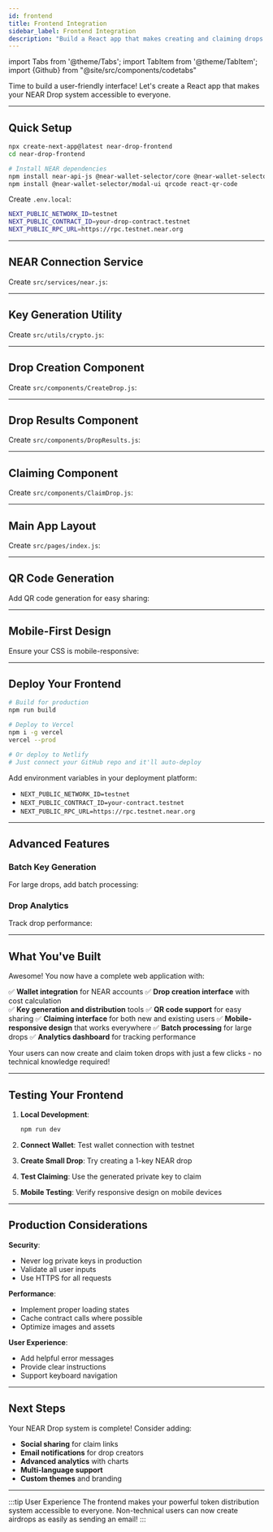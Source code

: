 ```yaml
---
id: frontend
title: Frontend Integration
sidebar_label: Frontend Integration
description: "Build a React app that makes creating and claiming drops as easy as a few clicks."
---
```

import Tabs from '@theme/Tabs';
import TabItem from '@theme/TabItem';
import {Github} from "@site/src/components/codetabs"

Time to build a user-friendly interface! Let's create a React app that makes your NEAR Drop system accessible to everyone.

---

## Quick Setup

```bash
npx create-next-app@latest near-drop-frontend
cd near-drop-frontend

# Install NEAR dependencies
npm install near-api-js @near-wallet-selector/core @near-wallet-selector/my-near-wallet
npm install @near-wallet-selector/modal-ui qrcode react-qr-code
```

Create `.env.local`:
```bash
NEXT_PUBLIC_NETWORK_ID=testnet
NEXT_PUBLIC_CONTRACT_ID=your-drop-contract.testnet
NEXT_PUBLIC_RPC_URL=https://rpc.testnet.near.org
```

---

## NEAR Connection Service

Create `src/services/near.js`:

<Github fname="near.js" language="javascript" 
        url="https://github.com/Festivemena/Drop/blob/main/src/services/near.js"
        start="1" end="50" />

---

## Key Generation Utility

Create `src/utils/crypto.js`:

<Github fname="crypto.js" language="javascript" 
        url="https://github.com/Festivemena/Drop/blob/main/src/utils/crypto.js"
        start="1" end="25" />

---

## Drop Creation Component

Create `src/components/CreateDrop.js`:

<Github fname="CreateDrop.js" language="javascript" 
        url="https://github.com/Festivemena/Drop/blob/main/src/components/CreateDrop.js"
        start="1" end="120" />

---

## Drop Results Component

Create `src/components/DropResults.js`:

<Github fname="DropResults.js" language="javascript" 
        url="https://github.com/Festivemena/Drop/blob/main/src/components/DropResults.js"
        start="1" end="150" />

---

## Claiming Component

Create `src/components/ClaimDrop.js`:

<Github fname="ClaimDrop.js" language="javascript" 
        url="https://github.com/Festivemena/Drop/blob/main/src/components/ClaimDrop.js"
        start="1" end="180" />

---

## Main App Layout

Create `src/pages/index.js`:

<Github fname="index.js" language="javascript" 
        url="https://github.com/Festivemena/Drop/blob/main/src/pages/index.js"
        start="1" end="80" />

---

## QR Code Generation

Add QR code generation for easy sharing:

<Github fname="QRGenerator.js" language="javascript" 
        url="https://github.com/Festivemena/Drop/blob/main/src/components/QRGenerator.js"
        start="1" end="50" />

---

## Mobile-First Design

Ensure your CSS is mobile-responsive:

<Github fname="globals.css" language="css" 
        url="https://github.com/Festivemena/Drop/blob/main/src/styles/globals.css"
        start="1" end="100" />

---

## Deploy Your Frontend

```bash
# Build for production
npm run build

# Deploy to Vercel
npm i -g vercel
vercel --prod

# Or deploy to Netlify
# Just connect your GitHub repo and it'll auto-deploy
```

Add environment variables in your deployment platform:
- `NEXT_PUBLIC_NETWORK_ID=testnet`
- `NEXT_PUBLIC_CONTRACT_ID=your-contract.testnet`
- `NEXT_PUBLIC_RPC_URL=https://rpc.testnet.near.org`

---

## Advanced Features

### Batch Key Generation

For large drops, add batch processing:

<Github fname="BatchGenerator.js" language="javascript" 
        url="https://github.com/Festivemena/Drop/blob/main/src/components/BatchGenerator.js"
        start="1" end="80" />

### Drop Analytics

Track drop performance:

<Github fname="Analytics.js" language="javascript" 
        url="https://github.com/Festivemena/Drop/blob/main/src/components/Analytics.js"
        start="1" end="60" />

---

## What You've Built

Awesome! You now have a complete web application with:

✅ **Wallet integration** for NEAR accounts
✅ **Drop creation interface** with cost calculation  
✅ **Key generation and distribution** tools
✅ **QR code support** for easy sharing
✅ **Claiming interface** for both new and existing users
✅ **Mobile-responsive design** that works everywhere
✅ **Batch processing** for large drops
✅ **Analytics dashboard** for tracking performance

Your users can now create and claim token drops with just a few clicks - no technical knowledge required!

---

## Testing Your Frontend

1. **Local Development**:
   ```bash
   npm run dev
   ```

2. **Connect Wallet**: Test wallet connection with testnet
3. **Create Small Drop**: Try creating a 1-key NEAR drop
4. **Test Claiming**: Use the generated private key to claim
5. **Mobile Testing**: Verify responsive design on mobile devices

---

## Production Considerations

**Security**:
- Never log private keys in production
- Validate all user inputs
- Use HTTPS for all requests

**Performance**:
- Implement proper loading states
- Cache contract calls where possible
- Optimize images and assets

**User Experience**:
- Add helpful error messages
- Provide clear instructions
- Support keyboard navigation

---

## Next Steps

Your NEAR Drop system is complete! Consider adding:

- **Social sharing** for claim links
- **Email notifications** for drop creators
- **Advanced analytics** with charts
- **Multi-language support**
- **Custom themes** and branding

---

:::tip User Experience
The frontend makes your powerful token distribution system accessible to everyone. Non-technical users can now create airdrops as easily as sending an email!
:::
